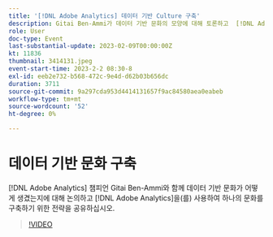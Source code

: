 ```yaml
---
title: '[!DNL Adobe Analytics] 데이터 기반 Culture 구축'
description: Gitai Ben-Ammi가 데이터 기반 문화의 모양에 대해 토론하고  [!DNL Adobe Analytics] 을(를) 사용하여 하나의 문화를 구축하기 위한 전략을 공유하면서  [!DNL Adobe Analytics] 챔피언 Gitai Ben-Ammi에 참여하십시오.
role: User
doc-type: Event
last-substantial-update: 2023-02-09T00:00:00Z
kt: 11836
thumbnail: 3414131.jpeg
event-start-time: 2023-2-2 08:30-8
exl-id: eeb2e732-b568-472c-9e4d-d62b03b656dc
duration: 3711
source-git-commit: 9a297cda953d4414131657f9ac84580aea0eabeb
workflow-type: tm+mt
source-wordcount: '52'
ht-degree: 0%

---
```


# 데이터 기반 문화 구축

[!DNL Adobe Analytics] 챔피언 Gitai Ben-Ammi와 함께 데이터 기반 문화가 어떻게 생겼는지에 대해 논의하고 [!DNL Adobe Analytics]을(를) 사용하여 하나의 문화를 구축하기 위한 전략을 공유하십시오.

>[!VIDEO](https://video.tv.adobe.com/v/3414131/?quality=12&learn=on)
